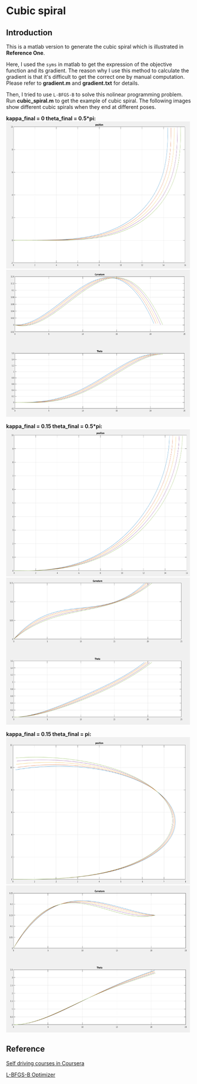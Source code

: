# Cubic spiral
## Introduction
This is a matlab version to generate the cubic spiral which is illustrated in __Reference One__.  
  
Here, I used the `syms` in matlab to get the expression of the objective function and its gradient. The reason why I use this method to calculate the gradient is that it's difficult to get the correct one by manual computation. Please refer to __gradient.m__ and __gradient.txt__ for details.  
  
Then, I tried to use `L-BFGS-B` to solve this nolinear programming problem. Run __cubic_spiral.m__ to get the example of cubic spiral. The following images show different cubic spirals when they end at different poses.  
  
__kappa_final = 0 theta_final = 0.5*pi:__  
<img src=https://github.com/xilinnancheng/cubic_spiral/blob/master/cubic_spiral_example/spiral%20position:k_f%20%3D%200.0%2Ctheta%20%3D%200.5pi.png width="500" height="400"/><br/>
<img src=https://github.com/xilinnancheng/cubic_spiral/blob/master/cubic_spiral_example/spiral%20curvature:k_f%20%3D%200.0%2Ctheta%20%3D%200.5pi.png width="500" height="400"/><br/> 
  
__kappa_final = 0.15 theta_final = 0.5*pi:__  
<img src=https://github.com/xilinnancheng/cubic_spiral/blob/master/cubic_spiral_example/spiral%20position:k_f%20%3D%200.15%2Ctheta%20%3D%200.5pi.png width="500" height="400"/><br/>
<img src=https://github.com/xilinnancheng/cubic_spiral/blob/master/cubic_spiral_example/spiral%20curvature:k_f%20%3D%200.15%2Ctheta%20%3D%200.5%20pi.png width="500" height="400"/><br/> 
  
__kappa_final = 0.15 theta_final = pi:__  
<img src=https://github.com/xilinnancheng/cubic_spiral/blob/master/cubic_spiral_example/spiral%20position:k_f%20%3D%200.15%2Ctheta%20%3D%20pi.png  width="500" height="400"/><br/>
<img src=https://github.com/xilinnancheng/cubic_spiral/blob/master/cubic_spiral_example/spiral%20curvature:k_f%20%3D%200.15%2Ctheta%20%3D%20pi.png width="500" height="400"/><br/> 

## Reference
[Self driving courses in Coursera](https://github.com/qiaoxu123/Self-Driving-Cars/blob/master/Part4-Motion_Planning_for_Self-Driving_Cars/Module7-Putting_it_all_together-Smooth_Local_Planning/Module7-Putting_it_all_together-Smooth_Local_Planning.md)

[L-BFGS-B Optimizer](https://github.com/stephenbeckr/L-BFGS-B-C)
